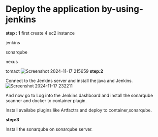 # Deploy the application by-using-jenkins

**step : 1**
first create  4 ec2 instance

jenkins

sonarqube

nexus

tomact
![Screenshot 2024-11-17 215659](https://github.com/user-attachments/assets/d1c6f419-a0d2-496e-b3f7-f9a136e9aa67)
**step:2**

Connect to the Jenkins server and install the java and Jenkins.
![Screenshot 2024-11-17 232211](https://github.com/user-attachments/assets/18a51b5f-501c-4869-9001-ce329b94c184)


And now go to Log into the Jenkins dashboard and install the sonarqube scanner and docker to container plugin.

Install availabe plugins like Artfactrs and deploy to container,sonarqube.

**step:3**

Install the sonarqube on sonarqube server.








